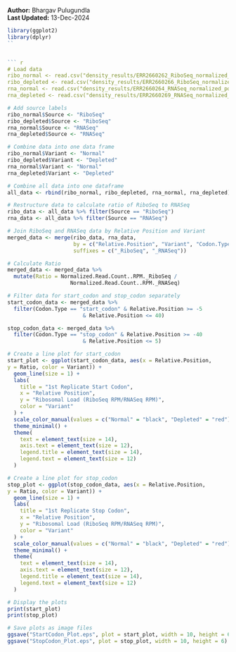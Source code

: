**Author:** Bhargav Pulugundla  
**Last Updated:** 13-Dec-2024

``` r
library(ggplot2)
library(dplyr) 
``


``` r
# Load data
ribo_normal <- read.csv("density_results/ERR2660262_RiboSeq_normalized_pos_reads.csv")
ribo_depleted <- read.csv("density_results/ERR2660266_RiboSeq_normalized_pos_reads.csv")
rna_normal <- read.csv("density_results/ERR2660264_RNASeq_normalized_pos_reads.csv")
rna_depleted <- read.csv("density_results/ERR2660269_RNASeq_normalized_pos_reads.csv")
```


``` r
# Add source labels
ribo_normal$Source <- "RiboSeq"
ribo_depleted$Source <- "RiboSeq"
rna_normal$Source <- "RNASeq"
rna_depleted$Source <- "RNASeq"

# Combine data into one data frame
ribo_normal$Variant <- "Normal"
ribo_depleted$Variant <- "Depleted"
rna_normal$Variant <- "Normal"
rna_depleted$Variant <- "Depleted"
```


``` r
# Combine all data into one dataframe
all_data <- rbind(ribo_normal, ribo_depleted, rna_normal, rna_depleted)

# Restructure data to calculate ratio of RiboSeq to RNASeq
ribo_data <- all_data %>% filter(Source == "RiboSeq")
rna_data <- all_data %>% filter(Source == "RNASeq")

# Join RiboSeq and RNASeq data by Relative Position and Variant
merged_data <- merge(ribo_data, rna_data, 
                     by = c("Relative.Position", "Variant", "Codon.Type"), 
                     suffixes = c("_RiboSeq", "_RNASeq"))

# Calculate Ratio
merged_data <- merged_data %>% 
  mutate(Ratio = Normalized.Read.Count..RPM._RiboSeq /
                    Normalized.Read.Count..RPM._RNASeq)

# Filter data for start_codon and stop_codon separately
start_codon_data <- merged_data %>% 
  filter(Codon.Type == "start_codon" & Relative.Position >= -5 
                        & Relative.Position <= 40)

stop_codon_data <- merged_data %>% 
  filter(Codon.Type == "stop_codon" & Relative.Position >= -40 
                        & Relative.Position <= 5)
```


``` r
# Create a line plot for start_codon
start_plot <- ggplot(start_codon_data, aes(x = Relative.Position, 
y = Ratio, color = Variant)) +
  geom_line(size = 1) +
  labs(
    title = "1st Replicate Start Codon",
    x = "Relative Position",
    y = "Ribosomal Load (RiboSeq RPM/RNASeq RPM)",
    color = "Variant"
  ) +
  scale_color_manual(values = c("Normal" = "black", "Depleted" = "red")) +
  theme_minimal() +
  theme(
    text = element_text(size = 14),
    axis.text = element_text(size = 12),
    legend.title = element_text(size = 14),
    legend.text = element_text(size = 12)
  )
```


``` r
# Create a line plot for stop_codon
stop_plot <- ggplot(stop_codon_data, aes(x = Relative.Position, 
y = Ratio, color = Variant)) +
  geom_line(size = 1) +
  labs(
    title = "1st Replicate Stop Codon",
    x = "Relative Position",
    y = "Ribosomal Load (RiboSeq RPM/RNASeq RPM)",
    color = "Variant"
  ) +
  scale_color_manual(values = c("Normal" = "black", "Depleted" = "red")) +
  theme_minimal() +
  theme(
    text = element_text(size = 14),
    axis.text = element_text(size = 12),
    legend.title = element_text(size = 14),
    legend.text = element_text(size = 12)
  )
```


``` r
# Display the plots
print(start_plot)
print(stop_plot)
```


``` r
# Save plots as image files
ggsave("StartCodon_Plot.eps", plot = start_plot, width = 10, height = 6)
ggsave("StopCodon_Plot.eps", plot = stop_plot, width = 10, height = 6)
```





